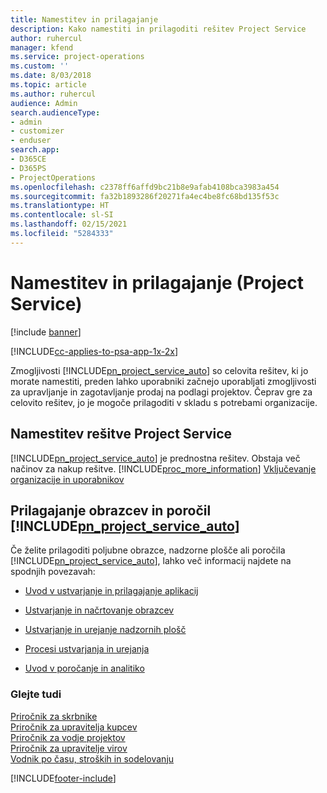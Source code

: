```yaml
---
title: Namestitev in prilagajanje
description: Kako namestiti in prilagoditi rešitev Project Service
author: ruhercul
manager: kfend
ms.service: project-operations
ms.custom: ''
ms.date: 8/03/2018
ms.topic: article
ms.author: ruhercul
audience: Admin
search.audienceType:
- admin
- customizer
- enduser
search.app:
- D365CE
- D365PS
- ProjectOperations
ms.openlocfilehash: c2378ff6affd9bc21b8e9afab4108bca3983a454
ms.sourcegitcommit: fa32b1893286f20271fa4ec4be8fc68bd135f53c
ms.translationtype: HT
ms.contentlocale: sl-SI
ms.lasthandoff: 02/15/2021
ms.locfileid: "5284333"
---
```

# <a name="install-and-customize-project-service"></a>Namestitev in prilagajanje (Project Service)

[!include [banner](../includes/psa-now-project-operations.md)]

[!INCLUDE[cc-applies-to-psa-app-1x-2x](../includes/cc-applies-to-psa-app-1x-2x.md)]

Zmogljivosti [!INCLUDE[pn_project_service_auto](../includes/pn-project-service-auto.md)] so celovita rešitev, ki jo morate namestiti, preden lahko uporabniki začnejo uporabljati zmogljivosti za upravljanje in zagotavljanje prodaj na podlagi projektov. Čeprav gre za celovito rešitev, jo je mogoče prilagoditi v skladu s potrebami organizacije.  
<!-- TODO: I expect to find the information on how to get and install this here. Please find that and add it here. Same for Project Service.--> 
  
## <a name="install-project-service"></a>Namestitev rešitve Project Service  
 [!INCLUDE[pn_project_service_auto](../includes/pn-project-service-auto.md)] je prednostna rešitev. Obstaja več načinov za nakup rešitve. [!INCLUDE[proc_more_information](../includes/proc-more-information.md)] [Vključevanje organizacije in uporabnikov](https://docs.microsoft.com/dynamics365/customerengagement/on-premises/admin/onboard-your-organization-and-users-to-dynamics-365-online)  
  
## <a name="customize-pn_project_service_auto-forms-and-reports"></a>Prilagajanje obrazcev in poročil [!INCLUDE[pn_project_service_auto](../includes/pn-project-service-auto.md)]  
 Če želite prilagoditi poljubne obrazce, nadzorne plošče ali poročila [!INCLUDE[pn_project_service_auto](../includes/pn-project-service-auto.md)], lahko več informacij najdete na spodnjih povezavah:  
  
- [Uvod v ustvarjanje in prilagajanje aplikacij](https://docs.microsoft.com/dynamics365/customerengagement/on-premises/customize/getting-started-customization)  
  
- [Ustvarjanje in načrtovanje obrazcev](https://docs.microsoft.com/dynamics365/customerengagement/on-premises/customize/create-design-forms)  
  
- [Ustvarjanje in urejanje nadzornih plošč](https://docs.microsoft.com/dynamics365/customerengagement/on-premises/customize/create-edit-dashboards)  
  
- [Procesi ustvarjanja in urejanja](https://docs.microsoft.com/dynamics365/customerengagement/on-premises/customize/guide-staff-through-common-tasks-processes)  
  
- [Uvod v poročanje in analitiko](https://docs.microsoft.com/dynamics365/customerengagement/on-premises/analytics/reporting-analytics-with-dynamics-365)  
  
### <a name="see-also"></a>Glejte tudi  
 [Priročnik za skrbnike](../psa/admin-guide.md)   
 [Priročnik za upravitelja kupcev](../psa/account-manager-guide.md)   
 [Priročnik za vodje projektov](../psa/project-manager-guide.md)   
 [Priročnik za upravitelje virov](../psa/resource-manager-guide.md)   
 [Vodnik po času, stroških in sodelovanju](../psa/time-expense-collaboration-guide.md)


[!INCLUDE[footer-include](../includes/footer-banner.md)]